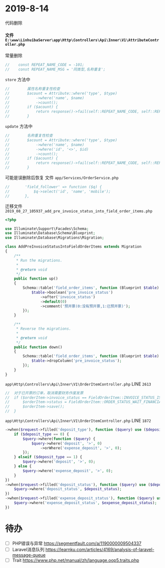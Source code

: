 # 2019-8-14
代码删除
#### 文件 `E:\www\LinhuibaServer\app\Http\Controllers\Api\Inner\V1\AttributeController.php`
常量删除
```php
//    const REPEAT_NAME_CODE = -101;
//    const REPEAT_NAME_MSG = '同类型,名称重复';
```

`store` 方法中
```php
//        属性名称重复性检查
//        $acount = Attribute::where('type', $type)
//            ->where('name', $name)
//            ->count();
//        if ($acount) {
//            return response()->fail(self::REPEAT_NAME_CODE, self::REPEAT_NAME_MSG);
//        }
```
`update` 方法中
```php
//        名称重复性检查
//        $acount = Attribute::where('type', $type)
//            ->where('name', $name)
//            ->where('id', '<>', $id)
//            ->count();
//        if ($acount) {
//            return response()->fail(self::REPEAT_NAME_CODE, self::REPEAT_NAME_MSG);
//        }
```

可能是误删除后恢复
文件 `app/Services/OrderService.php`
```php
//       'field_follower' => function ($q) {
//           $q->select('id', 'name', 'mobile');
//       },
```

迁移文件 `2019_08_27_105937_add_pre_invoice_status_into_field_order_items.php`
```php
<?php

use Illuminate\Support\Facades\Schema;
use Illuminate\Database\Schema\Blueprint;
use Illuminate\Database\Migrations\Migration;

class AddPreInvoiceStatusIntoFieldOrderItems extends Migration
{
    /**
     * Run the migrations.
     *
     * @return void
     */
    public function up()
    {
        Schema::table('field_order_items', function (Blueprint $table) {
            $table->boolean('pre_invoice_status')
                ->after('invoice_status')
                ->default(0)
                ->comment('预开票(0:没有预开票,1:已预开票)');
        });
    }

    /**
     * Reverse the migrations.
     *
     * @return void
     */
    public function down()
    {
        Schema::table('field_order_items', function (Blueprint $table) {
            $table->dropColumn('pre_invoice_status');
        });
    }
}

```

`app\Http\Controllers\Api\Inner\V1\OrderItemController.php` LINE `2613`
```php
//  对于已开票的订单，取消需要财务作废发票
//  if ($orderItem->invoice_status == FieldOrderItem::INVOICE_STATUS_ISSUE) {
//      $orderItem->status = FieldOrderItem::ORDER_STATUS_WAIT_FINANCIAL_CANCELED;
//      $orderItem->save();
//  }
```

`app\Http\Controllers\Api\Inner\V1\OrderItemController.php` LINE `1872`
```php
->when($request->filled('deposit_type'), function ($query) use ($deposit_type) {
    if ($deposit_type == 0) {
        $query->where(function ($query) {
            $query->where('deposit', '>', 0)
                ->orWhere('expense_deposit', '>', 0);
        });
    } elseif ($deposit_type == 1) {
        $query->where('deposit', '>', 0);
    } else {
        $query->where('expense_deposit', '>', 0);
    }
})
->when($request->filled('deposit_status'), function ($query) use ($deposit_status) {
    $query->where('deposit_status', $deposit_status);
})
->when($request->filled('expense_deposit_status'), function ($query) use ($expense_deposit_status) {
    $query->where('expense_deposit_status', $expense_deposit_status);
})
```

# 待办

- [ ] PHP错误与异常 https://segmentfault.com/a/1190000009504337  
- [ ] Laravel消息队列 https://learnku.com/articles/4169/analysis-of-laravel-message-queue
- [ ] Trait https://www.php.net/manual/zh/language.oop5.traits.php
